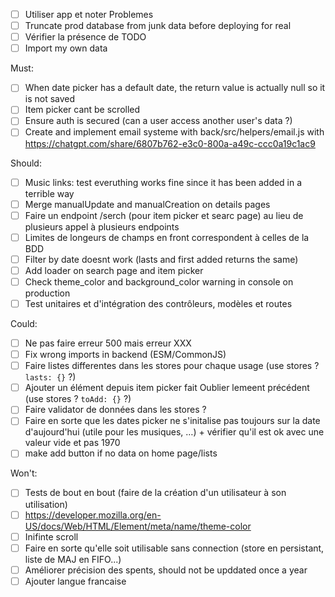 - [ ] Utiliser app et noter Problemes
- [ ] Truncate prod database from junk data before deploying for real
- [ ] Vérifier la présence de TODO
- [ ] Import my own data

Must:
- [ ] When date picker has a default date, the return value is actually null so it is not saved
- [ ] Item picker cant be scrolled
- [ ] Ensure auth is secured (can a user access another user's data ?)
- [ ] Create and implement email systeme with back/src/helpers/email.js with https://chatgpt.com/share/6807b762-e3c0-800a-a49c-ccc0a19c1ac9

Should:
- [ ] Music links: test everuthing works fine since it has been added in a terrible way
- [ ] Merge manualUpdate and manualCreation on details pages
- [ ] Faire un endpoint /serch (pour item picker et searc page) au lieu de plusieurs appel à plusieurs endpoints
- [ ] Limites de longeurs de champs en front correspondent à celles de la BDD
- [ ] Filter by date doesnt work (lasts and first added returns the same)
- [ ] Add loader on search page and item picker
- [ ] Check theme_color and background_color warning in console on production
- [ ] Test unitaires et d'intégration des contrôleurs, modèles et routes

Could:
- [ ] Ne pas faire erreur 500 mais erreur XXX
- [ ] Fix wrong imports in backend (ESM/CommonJS)
- [ ] Faire listes differentes dans les stores pour chaque usage (use stores ? `lasts: {}` ?)
- [ ] Ajouter un élément depuis item picker fait Oublier lemeent précédent (use stores ? `toAdd: {}` ?)
- [ ] Faire validator de données dans les stores ?
- [ ] Faire en sorte que les dates picker ne s'initalise pas toujours sur la date d'aujourd'hui (utile pour les musiques, …) + vérifier qu'il est ok avec une valeur vide et pas 1970
- [ ] make add button if no data on home page/lists

Won't:
- [ ] Tests de bout en bout (faire de la création d'un utilisateur à son utilisation)
- [ ] https://developer.mozilla.org/en-US/docs/Web/HTML/Element/meta/name/theme-color
- [ ] Inifinte scroll
- [ ] Faire en sorte qu'elle soit utilisable sans connection (store en persistant, liste de MAJ en FIFO...)
- [ ] Améliorer précision des spents, should not be upddated once a year
- [ ] Ajouter langue francaise